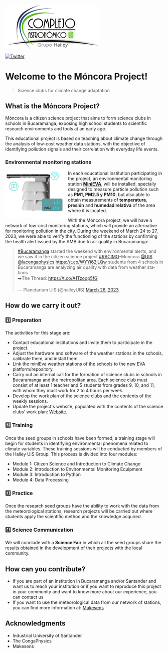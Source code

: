 <img src="/Images/LogoHalleyTrans.png" alt="HalleyLogo" title="Halley logo" 
     width="300px" align="top" >


[![Twitter](https://img.shields.io/badge/Twitter-1DA1F2?style=for-the-badge&logo=twitter&logoColor=white)](https://twitter.com/halleyuis?lang=es)

# Welcome to the Móncora Project!
> Science clubs for climate change adaptation

## What is the Móncora Project?

Móncora is a citizen science project that aims to form science clubs in schools in Bucaramanga, exposing high school students to scientific research environments and tools at an early age.

This educational project is based on teaching about climate change through the analysis of low-cost weather data stations, with the objective of identifying pollution signals and their correlation with everyday life events.

### Environmental monitoring stations
<img src="/Images/eva.png" alt="MiniEva" title="MiniEva" 
     width="200px" align="left" >

In each educational institution participating in the project, an environmental monitoring station [**MiniEVA**](https://makesens.co/), will be installed, specially designed to measure particle pollution such as **PM1, PM2.5 y PM10**, but also able to obtain measurements of **temperatura**, **presión** and **humedad relativa** of the area where it is located.

With the Móncora project, we will have a network of low-cost monitoring stations, which will provide an alternative for monitoring pollution in the city. During the weekend of March 24 to 27, 2023, we were able to verify the functioning of the stations by confirming the health alert issued by the AMB due to air quality in Bucaramanga:

<blockquote class="twitter-tweet"><p lang="es" dir="ltr"><a href="https://twitter.com/hashtag/Bucaramanga?src=hash&amp;ref_src=twsrc%5Etfw">#Bucaramanga</a> started the weekend with environmental alerts, and we saw it in the citizen science project <a href="https://twitter.com/hashtag/RACIMO?src=hash&amp;ref_src=twsrc%5Etfw">#RACIMO</a>-Moncora <a href="https://twitter.com/UIS?ref_src=twsrc%5Etfw">@UIS</a> <a href="https://twitter.com/lacongaphysics?ref_src=twsrc%5Etfw">@lacongaphysics</a> <a href="https://t.co/WYYi62jLQw">https://t.co/WYYi62jLQw</a> students from 4 schools in Bucaramanga are analyzing air quality with data from weather stations<br>➡️The Thread: <a href="https://t.co/A1Tzoop5fG">https://t.co/A1Tzoop5fG</a></p>&mdash; Planetarium UIS (@halleyUIS) <a href="https://twitter.com/halleyUIS/status/1639784118085877761?ref_src=twsrc%5Etfw">March 26, 2023</a></blockquote> 


## How do we carry it out? 


### :one: Preparation

The activities for this stage are:

- Contact educational institutions and invite them to participate in the project. 
- Adjust the hardware and software of the weather stations in the schools, calibrate them, and install them.
- Link the miniEva weather stations of the schools to the new EVA platform/repository.
- Carry out an internal call for the formation of science clubs in schools in Bucaramanga and the metropolitan area. Each science club must consist of at least 1 teacher and 5 students from grades 9, 10, and 11, with whom they must work for 2 to 4 hours per week.
- Develop the work plan of the science clubs and the contents of the weekly sessions.
- Update the project's website, populated with the contents of the science clubs' work plan: [Website](https://class.redclara.net/halley/moncora/intro.html).

### :two: Training

Once the seed groups in schools have been formed, a training stage will begin for students in identifying environmental phenomena related to climate variables. These training sessions will be conducted by members of the Halley UIS Group. This process is divided into four modules:
- Module 1: Citizen Science and Introduction to Climate Change
- Module 2: Introduction to Environmental Monitoring Equipment
- Module 3: Introduction to Python
- Module 4: Data Processing

### :three: Practice
Once the research seed groups have the ability to work with the data from the meteorological stations, research projects will be carried out where students apply the scientific method and the knowledge acquired.

### :four: Science Communication

We will conclude with a **Science Fair** in which all the seed groups share the results obtained in the development of their projects with the local community.

## How can you contribute?

- If you are part of an institution in Bucaramanga and/or Santander and want us to reach your institution or if you want to reproduce this project in your community and want to know more about our experience, you can contact us<a href="mailto:halleyuis@uis.edu.co"></a>
- If you want to use the meteorological data from our network of stations, you can find more information at:
[Makesens](https://docs.makesens.co/help/)


## Acknowledgments

- Industrial University of Santander
- The CongaPhysics
- Makesens
